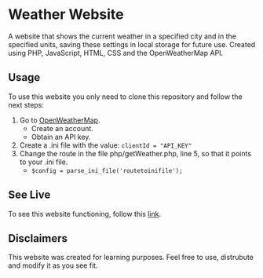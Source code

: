 # Weather Website

A website that shows the current weather in a specified city and in the specified units, saving these settings in local storage for future use. Created using PHP, JavaScript, HTML, CSS and the OpenWeatherMap API.

## Usage

To use this website you only need to clone this repository and follow the next steps:

1. Go to [OpenWeatherMap](https://openweathermap.org/).
   - Create an account.
   - Obtain an API key. 
2. Create a .ini file with the value: `clientId = "API_KEY"`
3. Change the route in the file php/getWeather.php, line 5, so that it points to your .ini file. 
   - `$config = parse_ini_file('routetoinifile');`
   
## See Live

To see this website functioning, follow this [link](https://estalapaul.me/weather/).


## Disclaimers

This website was created for learning purposes. Feel free to use, distrubute and modify it as you see fit. 
